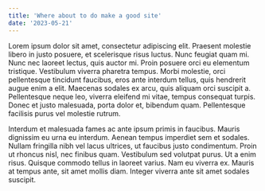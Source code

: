 ```yaml
---
title: 'Where about to do make a good site'
date: '2023-05-21'
---
```


Lorem ipsum dolor sit amet, consectetur adipiscing elit. Praesent molestie libero in justo posuere, et scelerisque risus luctus. Nunc feugiat quam mi. Nunc nec laoreet lectus, quis auctor mi. Proin posuere orci eu elementum tristique. Vestibulum viverra pharetra tempus. Morbi molestie, orci pellentesque tincidunt faucibus, eros ante interdum tellus, quis hendrerit augue enim a elit. Maecenas sodales ex arcu, quis aliquam orci suscipit a. Pellentesque neque leo, viverra eleifend mi vitae, tempus consequat turpis. Donec et justo malesuada, porta dolor et, bibendum quam. Pellentesque facilisis purus vel molestie rutrum.

Interdum et malesuada fames ac ante ipsum primis in faucibus. Mauris dignissim eu urna eu interdum. Aenean tempus imperdiet sem et sodales. Nullam fringilla nibh vel lacus ultrices, ut faucibus justo condimentum. Proin ut rhoncus nisl, nec finibus quam. Vestibulum sed volutpat purus. Ut a enim risus. Quisque commodo tellus in laoreet varius. Nam eu viverra ex. Mauris at tempus ante, sit amet mollis diam. Integer viverra ante sit amet sodales suscipit. 